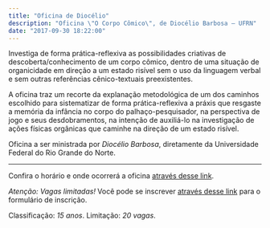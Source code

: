 ```yaml
---
title: "Oficina de Diocélio"
description: "Oficina \"O Corpo Cômico\", de Diocélio Barbosa – UFRN"
date: "2017-09-30 18:22:00"
---
```


Investiga de forma prática-reflexiva as possibilidades criativas de descoberta/conhecimento de um corpo cômico, dentro de uma situação de organicidade em direção a um estado risível sem o uso da linguagem verbal e sem outras referências cênico-textuais preexistentes.

A oficina traz um recorte da explanação metodológica de um dos caminhos escolhido para sistematizar de forma prática-reflexiva a práxis que resgaste a memória da infância no corpo do palhaço-pesquisador, na perspectiva de jogo e seus desdobramentos, na intenção de auxiliá-lo na investigação de ações físicas orgânicas que caminhe na direção de um estado risível.

Oficina a ser ministrada por *Diocélio Barbosa*, diretamente da Universidade Federal do Rio Grande do Norte.

----------------------

Confira o horário e onde ocorrerá a oficina [através desse link](/programacao.html#horarios?oficina-de-diocelio).

*Atenção: Vagas limitadas!* Você pode se inscrever [através desse link](https://docs.google.com/forms/d/e/1FAIpQLScbT019azyNxbmGJuQvzJjl6tw8951qM-1eXDYpiKNf15RiCw/viewform) para o formulário de inscrição.

Classificação: *15 anos*.
Limitação: *20 vagas*.
